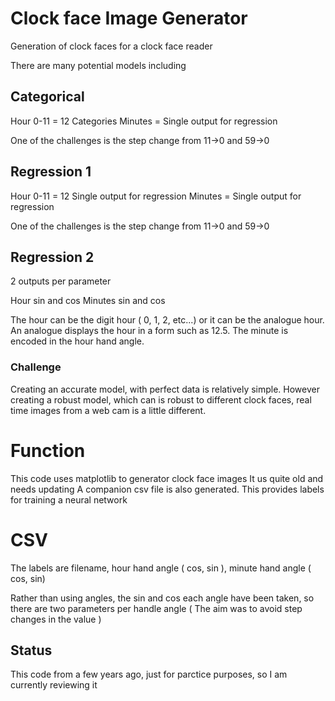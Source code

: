 # Clock face Image Generator

Generation of clock faces for a clock face reader

There are many potential models including

## Categorical

Hour 0-11 = 12  Categories
Minutes   =  Single output for regression

One of the challenges is the step change from 11->0 and 59->0

## Regression 1

Hour 0-11 = 12  Single output for regression
Minutes   =  Single output for regression

One of the challenges is the step change from 11->0 and 59->0

## Regression 2

2 outputs per parameter

Hour      sin and cos 
Minutes   sin and cos

The hour can be the digit hour ( 0, 1, 2, etc...) or it can be the analogue hour. An analogue displays the hour in a form such as 12.5.
The minute is encoded in the hour hand angle.

### Challenge

Creating an accurate model, with perfect data is relatively simple. However creating a robust model, which can is robust to different clock faces, real time images from a web cam is a little different. 

# Function

This code uses matplotlib to generator clock face images
It us quite old and needs updating
A companion csv file is also generated. This provides labels for training a neural network

# CSV

The labels are filename,  hour hand angle ( cos, sin ), minute hand angle ( cos, sin)

Rather than using angles, the sin and cos each angle have been taken, so there are two parameters per handle angle
( The aim was to avoid step changes in the value )

## Status

This code from a few years ago, just for parctice purposes, so I am currently reviewing it
